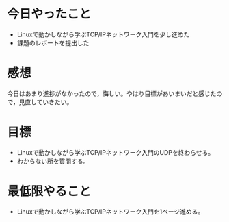 # 今日やったこと
+ Linuxで動かしながら学ぶTCP/IPネットワーク入門を少し進めた
+ 課題のレポートを提出した

# 感想
今日はあまり進捗がなかったので，悔しい。やはり目標があいまいだと感じたので，見直していきたい。

# 目標
+ Linuxで動かしながら学ぶTCP/IPネットワーク入門のUDPを終わらせる。
+ わからない所を質問する。

# 最低限やること
+ Linuxで動かしながら学ぶTCP/IPネットワーク入門を1ページ進める。
